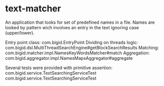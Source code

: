 # text-matcher

An application that looks for set of predefined names in a file.
Names are looked by pattern wich involves an entry in the text ignoring case (upper/lower).

Entry point class: com.bigid.EntryPoint
Dividing on threads logic: com.bigid.dsl.MultiThreadSearchEngine#getBlockSearchResults
Matching: com.bigid.matcher.impl.NamesKeyWordsMatcher#match
Aggregation: com.bigid.aggregator.impl.NamesMapsAggregator#aggregate

Several tests were provided with primitive assertion: com.bigid.service.TextSearchingServiceTest
com.bigid.service.TextSearchingServiceTest

